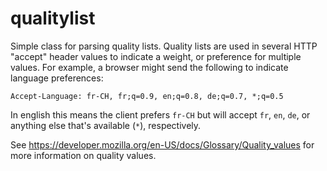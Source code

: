 # qualitylist

Simple class for parsing quality lists. Quality lists are used in several HTTP "accept" header values to indicate a weight, or preference for multiple values. For example, a browser might send the following to indicate language preferences:
```
Accept-Language: fr-CH, fr;q=0.9, en;q=0.8, de;q=0.7, *;q=0.5
```
In english this means the client prefers `fr-CH` but will accept `fr`, `en`, `de`, or anything else that's available (`*`), respectively.

See https://developer.mozilla.org/en-US/docs/Glossary/Quality_values for more information on quality values.
